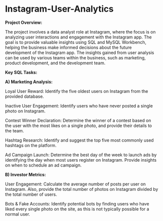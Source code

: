 # Instagram-User-Analytics

**Project Overview:**

The project involves a data analyst role at Instagram, where the focus is on analyzing user interactions and engagement with the Instagram app. The goal is to provide valuable insights using SQL and MySQL Workbench, helping the business make informed decisions about the future development of the Instagram app. The insights gained from user analysis can be used by various teams within the business, such as marketing, product development, and the development team.

**Key SQL Tasks:**

**A) Marketing Analysis:**

Loyal User Reward:
Identify the five oldest users on Instagram from the provided database.

Inactive User Engagement:
Identify users who have never posted a single photo on Instagram.

Contest Winner Declaration:
Determine the winner of a contest based on the user with the most likes on a single photo, and provide their details to the team.

Hashtag Research:
Identify and suggest the top five most commonly used hashtags on the platform.

Ad Campaign Launch:
 Determine the best day of the week to launch ads by identifying the day when most users register on Instagram. Provide insights on when to schedule an ad campaign.

**B) Investor Metrics:**

User Engagement:
Calculate the average number of posts per user on Instagram. Also, provide the total number of photos on Instagram divided by the total number of users.

Bots & Fake Accounts:
Identify potential bots by finding users who have liked every single photo on the site, as this is not typically possible for a normal user.
